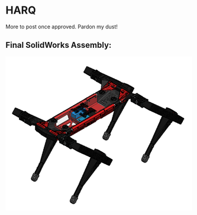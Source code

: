 # HARQ

More to post once approved. Pardon my dust!

## Final SolidWorks Assembly:
![HARQ_2024](/HARQ_2024_Photo_1.PNG)

